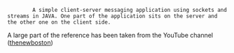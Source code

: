             A simple client-server messaging application using sockets and streams in JAVA. One part of the application sits on the server and the other one on the client side.

A large part of the reference has been taken from the YouTube channel ([thenewboston](https://www.youtube.com/channel/UCJbPGzawDH1njbqV-D5HqKw))

